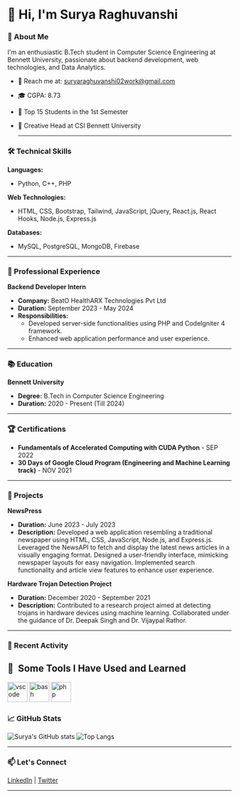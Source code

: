 # 👋 Hi, I'm Surya Raghuvanshi

### 🚀 About Me
I'm an enthusiastic B.Tech student in Computer Science Engineering at Bennett University, passionate about backend development, web technologies, and Data Analytics.


- 📧 Reach me at: suryaraghuvanshi02work@gmail.com
- 🎓 CGPA: 8.73
- 🏅 Top 15 Students in the 1st Semester
- 🎨 Creative Head at CSI Bennett University

  ---

### 🛠️ Technical Skills
**Languages:**
- Python, C++, PHP

**Web Technologies:**
- HTML, CSS, Bootstrap, Tailwind, JavaScript, jQuery, React.js, React Hooks, Node.js, Express.js

**Databases:**
- MySQL, PostgreSQL, MongoDB, Firebase

---

### 💼 Professional Experience
**Backend Developer Intern**
- **Company:** BeatO HealthARX Technologies Pvt Ltd
- **Duration:** September 2023 - May 2024
- **Responsibilities:**
  - Developed server-side functionalities using PHP and CodeIgniter 4 framework.
  - Enhanced web application performance and user experience.

---

### 📚 Education
**Bennett University**
- **Degree:** B.Tech in Computer Science Engineering
- **Duration:** 2020 - Present (Till 2024)

---

### 🏆 Certifications
- **Fundamentals of Accelerated Computing with CUDA Python** - SEP 2022
- **30 Days of Google Cloud Program (Engineering and Machine Learning track)** - NOV 2021

---

### 📂 Projects

**NewsPress**
- **Duration:** June 2023 - July 2023
- **Description:** Developed a web application resembling a traditional newspaper using HTML, CSS, JavaScript, Node.js, and Express.js. Leveraged the NewsAPI to fetch and display the latest news articles in a visually engaging format. Designed a user-friendly interface, mimicking newspaper layouts for easy navigation. Implemented search functionality and article view features to enhance user experience.

**Hardware Trojan Detection Project**
- **Duration:** December 2020 - September 2021
- **Description:** Contributed to a research project aimed at detecting trojans in hardware devices using machine learning. Collaborated under the guidance of Dr. Deepak Singh and Dr. Vijaypal Rathor.

---

### 📝 Recent Activity
<!--START_SECTION:activity-->
<!--END_SECTION:activity-->

<h2> 🚀 &nbsp;Some Tools I Have Used and Learned</h2>
<p align="left">
<img src="https://cdn.jsdelivr.net/gh/devicons/devicon/icons/vscode/vscode-original.svg" alt="vscode" width="45" height="45"/>
<img src="https://cdn.jsdelivr.net/gh/devicons/devicon/icons/bash/bash-original.svg" alt="bash" width="45" height="45"/>
<img src="https://cdn.jsdelivr.net/gh/devicons/devicon/icons/php/php-original.svg" alt="php" width="45" height="45"/>
</p>


### 📈 GitHub Stats
![Surya's GitHub stats](https://github-readme-stats.vercel.app/api?username=SuryaRaghuvanshi02&show_icons=true&theme=radical)
![Top Langs](https://github-readme-stats.vercel.app/api/top-langs/?username=SuryaRaghuvanshi02&layout=compact&theme=radical)

---

### 📫 Let's Connect
[LinkedIn](https://www.linkedin.com/in/surya-raghuvanshi-w/) | [Twitter](https://twitter.com/SuryaRaghuvan12) 
<!--| [Portfolio](https://your-portfolio.com) -->

---


<!--
**SuryaRaghuvanshi02/SuryaRaghuvanshi02** is a ✨ _special_ ✨ repository because its `README.md` (this file) appears on your GitHub profile.

Here are some ideas to get you started:

- 🔭 I’m currently working on ...
- 🌱 I’m currently learning ...
- 👯 I’m looking to collaborate on ...
- 🤔 I’m looking for help with ...
- 💬 Ask me about ...
- 📫 How to reach me: ...
- 😄 Pronouns: ...
- ⚡ Fun fact: ...
-->

